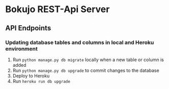 # Bokujo REST-Api Server

## API Endpoints


### Updating database tables and columns in local and Heroku environment
1.  Run `python manage.py db migrate` locally when a new table or column is added
2. Run `python manage.py db upgrade` to commit changes to the database
3. Deploy to Heroku
4.  Run `heroku run db upgrade`
